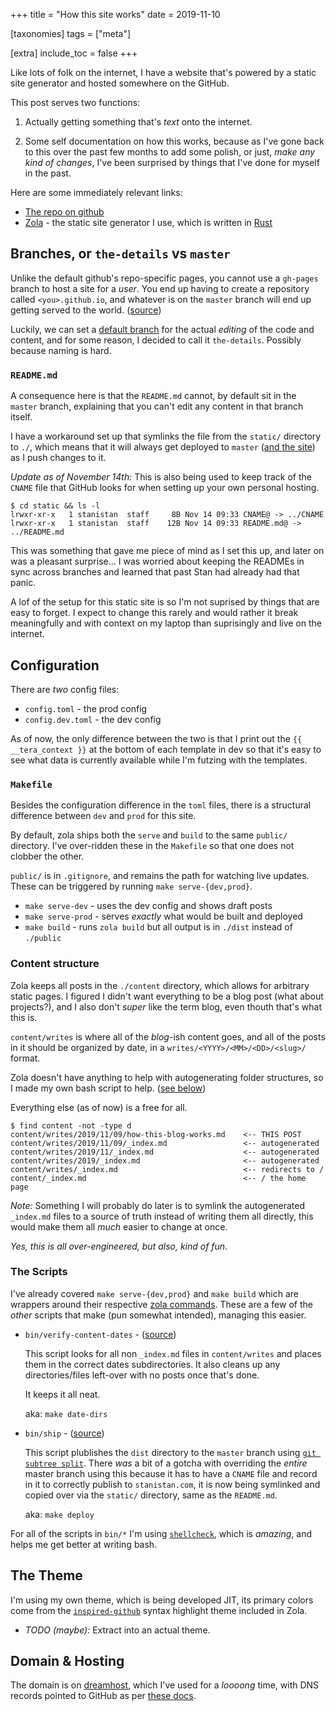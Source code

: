 +++
title = "How this site works"
date = 2019-11-10

[taxonomies]
tags = ["meta"]

[extra]
include_toc = false
+++

Like lots of folk on the internet, I have a website that's powered by
a static site generator and hosted somewhere on the GitHub.

This post serves two functions:

1. Actually getting something that's _text_ onto the internet.

2. Some self documentation on how this works, because as I've gone back to this
   over the past few months to add some polish, or just, _make any kind of
   changes_, I've been surprised by things that I've done for myself in the
   past.

Here are some immediately relevant links:

- [The repo on github][site-repo]
- [Zola][zola] - the static site generator I use, which is written in [Rust][rust]

## Branches, or `the-details` vs `master`

Unlike the default github's repo-specific pages, you cannot use a `gh-pages` branch
to host a site for a _user_. You end up having to create a repository called
`<you>.github.io`, and whatever is on the `master` branch will end up getting served
to the world. ([source][github-pages-branch-docs])

Luckily, we can set a [default branch][default-branch] for the actual _editing_ of
the code and content, and for some reason, I decided to call it `the-details`.
Possibly because naming is hard.

### `README.md`

A consequence here is that the `README.md` cannot, by default sit in the
`master` branch, explaining that you can't edit any content in that branch itself.

I have a workaround set up that symlinks the file from the `static/` directory to `./`,
which means that it will always get deployed to `master` ([and the site][README]) as
I push changes to it.

_Update as of November 14th:_ This is also being used to keep track of the `CNAME`
file that GitHub looks for when setting up your own personal hosting.

```
$ cd static && ls -l
lrwxr-xr-x   1 stanistan  staff     8B Nov 14 09:33 CNAME@ -> ../CNAME
lrwxr-xr-x   1 stanistan  staff    12B Nov 14 09:33 README.md@ -> ../README.md
```

This was something that gave me piece of mind as I set this up, and later
on was a pleasant surprise... I was worried about keeping the READMEs in sync
across branches and learned that past Stan had already had that panic.

A lof of the setup for this static site is so I'm not suprised by things that are
easy to forget. I expect to change this rarely and would rather it break
meaningfully and with context on my laptop than suprisingly and live on the
internet.

## Configuration

There are _two_ config files:

- `config.toml` - the prod config
- `config.dev.toml` - the dev config

As of now, the only difference between the two is that I print out the
`{{ __tera_context }}` at the bottom of each template in dev so that it's
easy to see what data is currently available while I'm futzing with the
templates.

### `Makefile`

Besides the configuration difference in the `toml` files, there is a structural
difference between `dev` and `prod` for this site.

By default, zola ships both the `serve` and `build` to the same `public/` directory.
I've over-ridden these in the `Makefile` so that one does not clobber the other.

`public/` is in `.gitignore`, and remains the path for watching live updates.
These can be triggered by running `make serve-{dev,prod}`.

- `make serve-dev` - uses the dev config and shows draft posts
- `make serve-prod` - serves _exactly_ what would be built and deployed
- `make build` - runs `zola build` but all output is in `./dist` instead of `./public`

### Content structure

Zola keeps all posts in the `./content` directory, which allows for arbitrary static
pages. I figured I didn't want everything to be a blog post (what about projects?),
and I also don't _super_ like the term blog, even thouth that's what this is.

`content/writes` is where all of the _blog_-ish content goes, and all of the posts
in it should be organized by date, in a `writes/<YYYY>/<MM>/<DD>/<slug>/` format.

Zola doesn't have anything to help with autogenerating folder structures, so I made my
own bash script to help. ([see below](#the-scripts))

Everything else (as of now) is a free for all.

```
$ find content -not -type d
content/writes/2019/11/09/how-this-blog-works.md    <-- THIS POST
content/writes/2019/11/09/_index.md                 <-- autogenerated
content/writes/2019/11/_index.md                    <-- autogenerated
content/writes/2019/_index.md                       <-- autogenerated
content/writes/_index.md                            <-- redirects to /
content/_index.md                                   <-- / the home page
```

_Note:_ Something I will probably do later is to symlink the autogenerated
`_index.md` files to a source of truth instead of writing them all
directly, this would make them all _much_ easier to change at once.

_Yes, this is all over-engineered, but also, kind of fun._

### The Scripts

I've already covered `make serve-{dev,prod}` and `make build` which are wrappers
around their respective [zola commands][zola-cli-usage]. These are a few of the
_other_ scripts that make (pun somewhat intended), managing this easier.

- `bin/verify-content-dates` - ([source][verify-content-dates-src])

  This script looks for all non `_index.md` files in `content/writes` and
  places them in the correct dates subdirectories. It also cleans up
  any directories/files left-over with no posts once that's done.

  It keeps it all neat.

  aka: `make date-dirs`

- `bin/ship` - ([source][ship-src])

  This script plublishes the `dist` directory to the `master` branch using
  [`git subtree split`][subtree-docs]. There _was_ a bit of a gotcha with
  overriding the _entire_ master branch using this because it has to have
  a `CNAME` file and record in it to correctly publish to `stanistan.com`,
  it is now being symlinked and copied over via the `static/` directory,
  same as the `README.md`.

  aka: `make deploy`

For all of the scripts in `bin/*` I'm using [`shellcheck`][shellcheck], which
is _amazing_, and helps me get better at writing bash.

## The Theme

I'm using my own theme, which is being developed JIT, its primary colors come
from the [`inspired-github`][theme-inspired-github] syntax highlight theme
included in Zola.

- _TODO (maybe):_ Extract into an actual theme.

## Domain & Hosting

The domain is on [dreamhost][dreamhost], which I've used for a _loooong_ time,
with DNS records pointed to GitHub as per [these docs][github-custom-domains].

[README]: https://stanistan.com/README.md
[default-branch]: https://help.github.com/en/github/administering-a-repository/setting-the-default-branch
[dreamhost]: https://dreamhost.com
[github-custom-domains]: https://help.github.com/en/github/working-with-github-pages/managing-a-custom-domain-for-your-github-pages-site
[github-pages-branch-docs]: https://help.github.com/en/github/working-with-github-pages/about-github-pages#publishing-sources-for-github-pages-sites
[rust]: https://www.rust-lang.org
[shellcheck]: https://www.shellcheck.net
[ship-src]: https://github.com/stanistan/stanistan.github.io/blob/the-details/bin/ship
[site-repo]: https://github.com/stanistan/stanistan.github.io
[subtree-docs]: https://git-memo.readthedocs.io/en/latest/subtree.html
[theme-inspired-github]: https://github.com/getzola/zola/blob/master/sublime_themes/inspired-github.tmTheme
[verify-content-dates-src]: https://github.com/stanistan/stanistan.github.io/blob/the-details/bin/verify-content-dates
[zola-cli-usage]: https://www.getzola.org/documentation/getting-started/cli-usage/
[zola]: https://www.getzola.org
